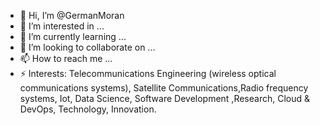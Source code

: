 - 👋 Hi, I’m @GermanMoran
- 👀 I’m interested in ...
- 🌱 I’m currently learning ...
- 💞️ I’m looking to collaborate on ...
- 📫 How to reach me ...
- ⚡ Interests: Telecommunications Engineering (wireless optical communications systems), Satellite Communications,Radio frequency systems, Iot, Data Science, Software Development
,Research, Cloud & DevOps, Technology, Innovation.

<!---
GermanMoran/GermanMoran is a ✨ special ✨ repository because its `README.md` (this file) appears on your GitHub profile.
You can click the Preview link to take a look at your changes.
--->
